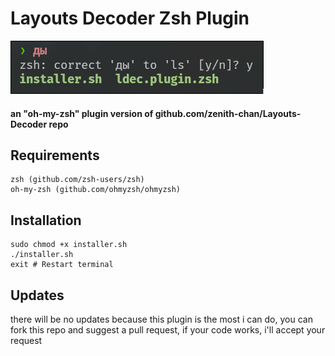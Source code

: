 # Layouts Decoder Zsh Plugin

<img src="./screenshot.png" >

#### an "oh-my-zsh" plugin version of github.com/zenith-chan/Layouts-Decoder repo

## Requirements
```
zsh (github.com/zsh-users/zsh)
oh-my-zsh (github.com/ohmyzsh/ohmyzsh)
```

## Installation
```
sudo chmod +x installer.sh
./installer.sh
exit # Restart terminal
```
## Updates
there will be no updates because this plugin is the most i can do, you can fork this repo and suggest a pull request, if your code works, i'll accept your request
